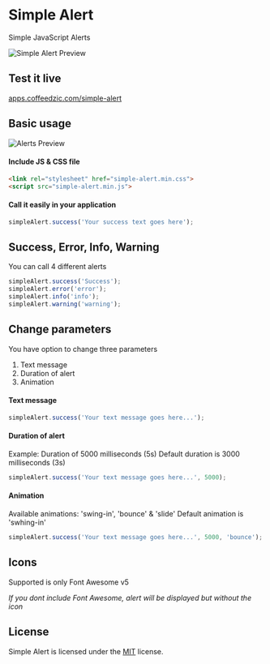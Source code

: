 # Simple Alert
Simple JavaScript Alerts

![Simple Alert Preview](https://apps.coffeedzic.com/simple-alert/preview.jpg)

## Test it live

[apps.coffeedzic.com/simple-alert](https://apps.coffeedzic.com/simple-alert)

## Basic usage

![Alerts Preview](https://apps.coffeedzic.com/simple-alert/alerts.jpg)

#### Include JS & CSS file

``` html
<link rel="stylesheet" href="simple-alert.min.css">
<script src="simple-alert.min.js">
```

#### Call it easily in your application

``` js
simpleAlert.success('Your success text goes here');
```

## Success, Error, Info, Warning

You can call 4 different alerts

``` js
simpleAlert.success('Success');
simpleAlert.error('error');
simpleAlert.info('info');
simpleAlert.warning('warning');
```

## Change parameters

You have option to change three parameters

1. Text message
2. Duration of alert
3. Animation

#### Text message

``` js
simpleAlert.success('Your text message goes here...');
```

#### Duration of alert

Example: Duration of 5000 milliseconds (5s)
Default duration is 3000 milliseconds (3s)

``` js
simpleAlert.success('Your text message goes here...', 5000);
```

#### Animation

Available animations: 'swing-in', 'bounce' & 'slide'
Default animation is 'swhing-in'

``` js
simpleAlert.success('Your text message goes here...', 5000, 'bounce');
```

## Icons

Supported is only Font Awesome v5

*If you dont include Font Awesome, alert will be displayed but without the icon*

## License

Simple Alert is licensed under the [MIT](https://github.com/coffeedzic/simple-alert/blob/main/LICENSE) license.



